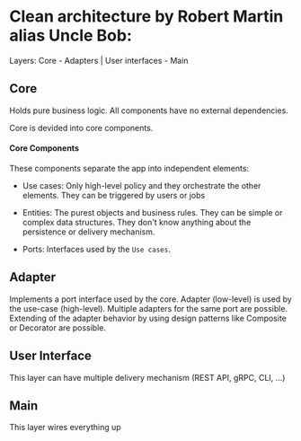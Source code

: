 # Clean architecture by Robert Martin alias Uncle Bob:
Layers: Core - Adapters | User interfaces - Main

## Core
Holds pure business logic. All components have no external dependencies.

Core is devided into core components.

#### Core Components
These components separate the app into independent elements:

* Use cases: Only high-level policy and they orchestrate the other elements. They can be triggered by users or jobs

* Entities: The purest objects and business rules. They can be simple or complex data structures. They don't know anything about the persistence or delivery mechanism. 

* Ports: Interfaces used by the `Use cases`.

## Adapter
Implements a port interface used by the core. Adapter (low-level) is used by the use-case (high-level). Multiple adapters for the same port are possible. Extending of the adapter behavior by using design patterns like Composite or Decorator are possible.

## User Interface
This layer can have multiple delivery mechanism (REST API, gRPC, CLI, ...)

## Main
This layer wires everything up